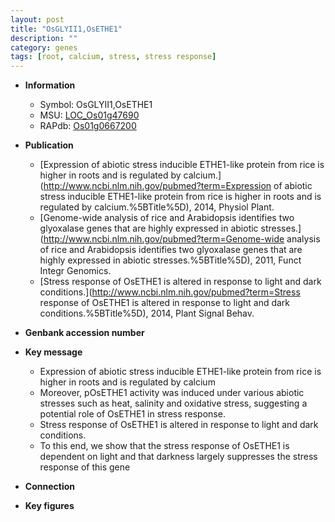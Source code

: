 ```yaml
---
layout: post
title: "OsGLYII1,OsETHE1"
description: ""
category: genes
tags: [root, calcium, stress, stress response]
---
```


* **Information**  
    + Symbol: OsGLYII1,OsETHE1  
    + MSU: [LOC_Os01g47690](http://rice.plantbiology.msu.edu/cgi-bin/ORF_infopage.cgi?orf=LOC_Os01g47690)  
    + RAPdb: [Os01g0667200](http://rapdb.dna.affrc.go.jp/viewer/gbrowse_details/irgsp1?name=Os01g0667200)  

* **Publication**  
    + [Expression of abiotic stress inducible ETHE1-like protein from rice is higher in roots and is regulated by calcium.](http://www.ncbi.nlm.nih.gov/pubmed?term=Expression of abiotic stress inducible ETHE1-like protein from rice is higher in roots and is regulated by calcium.%5BTitle%5D), 2014, Physiol Plant.
    + [Genome-wide analysis of rice and Arabidopsis identifies two glyoxalase genes that are highly expressed in abiotic stresses.](http://www.ncbi.nlm.nih.gov/pubmed?term=Genome-wide analysis of rice and Arabidopsis identifies two glyoxalase genes that are highly expressed in abiotic stresses.%5BTitle%5D), 2011, Funct Integr Genomics.
    + [Stress response of OsETHE1 is altered in response to light and dark conditions.](http://www.ncbi.nlm.nih.gov/pubmed?term=Stress response of OsETHE1 is altered in response to light and dark conditions.%5BTitle%5D), 2014, Plant Signal Behav.

* **Genbank accession number**  

* **Key message**  
    + Expression of abiotic stress inducible ETHE1-like protein from rice is higher in roots and is regulated by calcium
    + Moreover, pOsETHE1 activity was induced under various abiotic stresses such as heat, salinity and oxidative stress, suggesting a potential role of OsETHE1 in stress response.
    + Stress response of OsETHE1 is altered in response to light and dark conditions.
    + To this end, we show that the stress response of OsETHE1 is dependent on light and that darkness largely suppresses the stress response of this gene

* **Connection**  

* **Key figures**  


